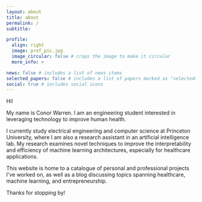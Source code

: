 ```yaml
---
layout: about
title: about
permalink: /
subtitle: 

profile:
  align: right
  image: prof_pic.jpg
  image_circular: false # crops the image to make it circular
  more_info: >

news: false # includes a list of news items
selected_papers: false # includes a list of papers marked as "selected={true}"
social: true # includes social icons
---
```


Hi! 

My name is Conor Warren. I am an engineering student interested in leveraging technology to improve human health.

I currently study electrical engineering and computer science at Princeton University, where I am also a research assistant in an artificial intelligence lab. My research examines novel techniques to improve the interpretability and efficiency of machine learning architectures, especially for healthcare applications. 

This website is home to a catalogue of personal and professional projects I've worked on, as well as a blog discussing topics spanning healthcare, machine learning, and entrepreneurship.

Thanks for stopping by!